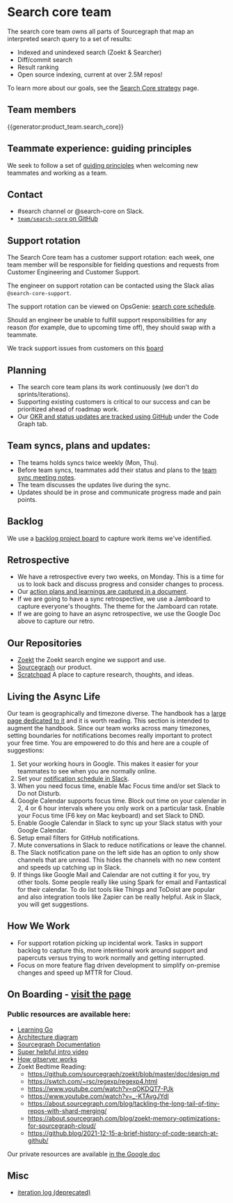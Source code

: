 # Search core team

The search core team owns all parts of Sourcegraph that map an interpreted search query to a set of results:

- Indexed and unindexed search (Zoekt & Searcher)
- Diff/commit search
- Result ranking
- Open source indexing, current at over 2.5M repos!

To learn more about our goals, see the [Search Core strategy](../../../../../strategy-goals/strategy/code-graph/search/core.md) page.

## Team members

{{generator:product_team.search_core}}

## Teammate experience: guiding principles

We seek to follow a set of [guiding principles](./guiding_principles_core.md) when welcoming new teammates and working as a team.

## Contact

- #search channel or @search-core on Slack.
- [`team/search-core` on GitHub](https://github.com/orgs/sourcegraph/teams/search-core)

## Support rotation

The Search Core team has a customer support rotation: each week, one team member will be responsible for fielding questions and requests from Customer Engineering and Customer Support.

The engineer on support rotation can be contacted using the Slack alias `@search-core-support`.

The support rotation can be viewed on OpsGenie: [search core schedule](https://sourcegraph.app.opsgenie.com/teams/dashboard/1cc52380-1d71-420e-9c80-2ccb161c648c/main).

Should an engineer be unable to fulfill support responsibilities for any reason (for example, due to upcoming time off), they should swap with a teammate.

We track support issues from customers on this [board](https://github.com/orgs/sourcegraph/projects/166)

## Planning

- The search core team plans its work continuously (we don't do sprints/iterations).
- Supporting existing customers is critical to our success and can be prioritized ahead of roadmap work.
- Our [OKR and status updates are tracked using GitHub](https://github.com/orgs/sourcegraph/projects/214) under the Code Graph tab.

## Team syncs, plans and updates:

- The teams holds syncs twice weekly (Mon, Thu).
- Before team syncs, teammates add their status and plans to the [team sync meeting notes](https://docs.google.com/document/d/1cTdGC4jBK7aEnb9ChzCLYHVGBpRRMNYGdUUPYVPIWHo/edit#).
- The team discusses the updates live during the sync.
- Updates should be in prose and communicate progress made and pain points.

## Backlog

We use a [backlog project board](https://github.com/orgs/sourcegraph/projects/204/views/3?layout=board) to capture work items we've identified.

## Retrospective

- We have a retrospective every two weeks, on Monday. This is a time for us to look back and discuss progress and consider changes to process.
- Our [action plans and learnings are captured in a document](https://docs.google.com/document/d/1qCSVyu0IU9_w0mpHic3mFS2yqwI1CzZwM9HUp2ySrU4/edit).
- If we are going to have a sync retrospective, we use a Jamboard to capture everyone's thoughts. The theme for the Jamboard can rotate.
- If we are going to have an async retrospective, we use the Google Doc above to capture our retro.

## Our Repositories

- [Zoekt](https://github.com/sourcegraph/zoekt) the Zoekt search engine we support and use.
- [Sourcegraph](https://github.com/sourcegraph/sourcegraph) our product.
- [Scratchpad](https://github.com/sourcegraph/search-scratch) A place to capture research, thoughts, and ideas.

## Living the Async Life

Our team is geographically and timezone diverse. The handbook has a [large page dedicated to it](../../../../../company-info-and-process/communication/asynchronous-communication.md) and it is worth reading. This section is intended to augment the handbook. Since our team works across many timezones, setting boundaries for notifications becomes really important to protect your free time. You are empowered to do this and here are a couple of suggestions:

1. Set your working hours in Google. This makes it easier for your teammates to see when you are normally online.
2. Set your [notification schedule in Slack](https://slack.com/help/articles/214908388-Pause-notifications-with-Do-Not-Disturb).
3. When you need focus time, enable Mac Focus time and/or set Slack to Do not Disturb.
4. Google Calendar supports focus time. Block out time on your calendar in 2, 4 or 6 hour intervals where you only work on a particular task. Enable your Focus time (F6 key on Mac keyboard) and set Slack to DND.
5. Enable Google Calendar in Slack to sync up your Slack status with your Google Calendar.
6. Setup email filters for GitHub notifications.
7. Mute conversations in Slack to reduce notifications or leave the channel.
8. The Slack notification pane on the left side has an option to only show channels that are unread. This hides the channels with no new content and speeds up catching up in Slack.
9. If things like Google Mail and Calendar are not cutting it for you, try other tools. Some people really like using Spark for email and Fantastical for their calendar. To do list tools like Things and ToDoist are popular and also integration tools like Zapier can be really helpful. Ask in Slack, you will get suggestions.

## How We Work

- For support rotation picking up incidental work. Tasks in support backlog to capture this, more intentional work around support and papercuts versus trying to work normally and getting interrupted.
- Focus on more feature flag driven development to simplify on-premise changes and speed up MTTR for Cloud.

## On Boarding - [visit the page](./onboarding.md)

### Public resources are available here:

- [Learning Go](https://go.dev)
- [Architecture diagram](https://docs.sourcegraph.com/dev/background-information/architecture)
- [Sourcegraph Documentation](https://docs.sourcegraph.com/dev)
- [Super helpful intro video](https://www.youtube.com/watch?v=VXaUXwMLzjg)
- [How gitserver works](../../enablement/repo-management/how-gitserver-works.md)
- Zoekt Bedtime Reading:
  - https://github.com/sourcegraph/zoekt/blob/master/doc/design.md
  - https://swtch.com/~rsc/regexp/regexp4.html
  - https://www.youtube.com/watch?v=qOKDQT7-PJk
  - https://www.youtube.com/watch?v=_-KTAvgJYdI
  - https://about.sourcegraph.com/blog/tackling-the-long-tail-of-tiny-repos-with-shard-merging/
  - https://about.sourcegraph.com/blog/zoekt-memory-optimizations-for-sourcegraph-cloud/
  - https://github.blog/2021-12-15-a-brief-history-of-code-search-at-github/

Our private resources are available [in the Google doc](https://docs.google.com/document/d/10SNzhuA5dmRJ5Na3PMnuShlPmtGGVIz3P2GA4RtfaGo/edit)

## Misc

- [iteration log (deprecated)](./iteration_log.md)
